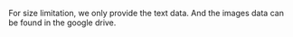 For size limitation, we only provide the text data. And the images data can be found in the google drive.
